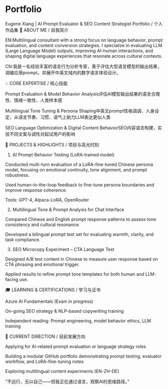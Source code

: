# Portfolio
Eugene Xiang | AI Prompt Evaluator &amp; SEO Content Strategist
Portfolio / 个人作品集
🌟 ABOUT ME / 自我简介

EN:Multilingual consultant with a strong focus on language behavior, prompt evaluation, and content conversion strategies. I specialize in evaluating LLM (Large Language Model) outputs, improving AI-human interactions, and shaping digital language experiences that resonate across cultural contexts.

CN:我是一名经验丰富的语言行为分析专家，善于评估大型语言模型的输出结果，调编应用prompt，并展开中英文域内的数字语言体验设计。

💡 CORE EXPERTISE / 核心技能

Prompt Evaluation & Model Behavior Analysis评估AI模型输出结果的语言合理性、情绪一致性、人类样本感

Multilingual Tone Tuning & Persona Shaping中英文prompt性格调调、人身设定，从语言节奏、习惯、语气上助力LLM表达更似人类

SEO Language Optimization & Digital Content BehaviorSEO内容语言构建，实验不同文案与调性对起试用户的影响

🔧 PROJECTS & HIGHLIGHTS / 项目与高光时刻

1. AI Prompt Behavior Testing (LoRA-trained model)

Conducted multi-turn evaluation of a LoRA-fine-tuned Chinese persona model, focusing on emotional continuity, tone alignment, and prompt robustness.

Used human-in-the-loop feedback to fine-tune persona boundaries and improve response coherence.

Tools: GPT-4, Alpaca-LoRA, OpenRouter

2. Multilingual Tone & Prompt Analysis for Chat Interface

Compared Chinese and English prompt response patterns to assess tone consistency and cultural resonance.

Developed a bilingual prompt test set for evaluating warmth, clarity, and task compliance.

3. SEO Microcopy Experiment – CTA Language Test

Designed A/B test content in Chinese to measure user response based on CTA phrasing and emotional trigger.

Applied results to refine prompt tone templates for both human and LLM-facing use.

🎓 LEARNING & CERTIFICATIONS / 学习与证书

Azure AI Fundamentals (Exam in progress)

On-going SEO strategy & NLP-based copywriting training

Independent reading: Prompt engineering, model behavior ethics, LLM training

📅 CURRENT DIRECTION / 目前发展方向

Applying for AI-related prompt evaluation or language strategy roles

Building a modular GitHub portfolio demonstrating prompt testing, evaluator workflow, and LoRA-fine-tuning notes

Exploring multilingual content experiments (EN-ZH-DE)

“不远行，无以自己——但我正在通过语言，观察AI的思维路径。”

